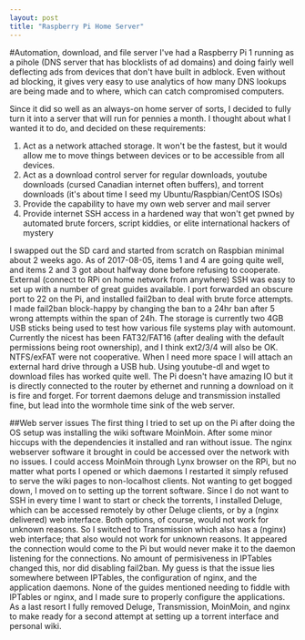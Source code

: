 ```yaml
---
layout: post
title: "Raspberry Pi Home Server"
---
```

#Automation, download, and file server
I've had a Raspberry Pi 1 running as a pihole (DNS server that has blocklists of ad domains) and doing fairly well deflecting ads from devices that don't have built in adblock. Even without ad blocking, it gives very easy to use analytics of how many DNS lookups are being made and to where, which can catch compromised computers.

Since it did so well as an always-on home server of sorts, I decided to fully turn it into a server that will run for pennies a month.
I thought about what I wanted it to do, and decided on these requirements:
1. Act as a network attached storage. It won't be the fastest, but it would allow me to move things between devices or to be accessible from all devices. 
2. Act as a download control server for regular downloads, youtube downloads (cursed Canadian internet often buffers), and torrent downloads (it's about time I seed my Ubuntu/Raspbian/CentOS ISOs)
3. Provide the capability to have my own web server and mail server
4. Provide internet SSH access in a hardened way that won't get pwned by automated brute forcers, script kiddies, or elite international hackers of mystery

I swapped out the SD card and started from scratch on Raspbian minimal about 2 weeks ago. As of 2017-08-05, items 1 and 4 are going quite well, and items 2 and 3 got about halfway done before refusing to cooperate.
External (connect to RPi on home network from anywhere) SSH was easy to set up with a number of great guides available. I port forwarded an obscure port to 22 on the Pi, and installed fail2ban to deal with brute force attempts. I made fail2ban block-happy by changing the ban to a 24hr ban after 5 wrong attempts within the span of 24h.
The storage is currently two 4GB USB sticks being used to test how various file systems play with automount. Currently the nicest has been FAT32/FAT16 (after dealing with the default permissions being root ownership), and I think ext2/3/4 will also be OK. NTFS/exFAT were not cooperative. When I need more space I will attach an external hard drive through a USB hub.
Using youtube-dl and wget to download files has worked quite well. The Pi doesn't have amazing IO but it is directly connected to the router by ethernet and running a download on it is fire and forget. For torrent daemons deluge and transmission installed fine, but lead into the wormhole time sink of the web server.

##Web server issues
The first thing I tried to set up on the Pi after doing the OS setup was installing the wiki software MoinMoin. After some minor hiccups with the dependencies it installed and ran without issue. The nginx webserver software it brought in could be accessed over the network with no issues. I could access MoinMoin through Lynx browser on the RPi, but no matter what ports I opened or which daemons I restarted it simply refused to serve the wiki pages to non-localhost clients.
Not wanting to get bogged down, I moved on to setting up the torrent software. Since I do not want to SSH in every time I want to start or check the torrents, I installed Deluge, which can be accessed remotely by other Deluge clients, or by a (nginx delivered) web interface. Both options, of course, would not work for unknown reasons. So I switched to Transmission which also has a (nginx) web interface; that also would not work for unknown reasons. It appeared the connection would come to the Pi but would never make it to the daemon listening for the connections. No amount of permisiveness in IPTables changed this, nor did disabling fail2ban.
My guess is that the issue lies somewhere between IPTables, the configuration of nginx, and the application daemons. None of the guides mentioned needing to fiddle with IPTables or nginx, and I made sure to properly configure the applications. As a last resort I fully removed Deluge, Transmission, MoinMoin, and nginx to make ready for a second attempt at setting up a torrent interface and personal wiki.

